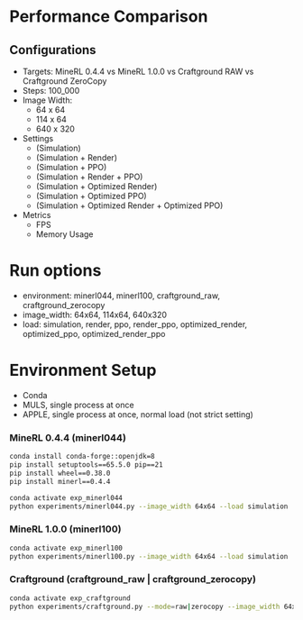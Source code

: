 # Performance Comparison
## Configurations
- Targets: MineRL 0.4.4 vs MineRL 1.0.0 vs Craftground RAW vs Craftground ZeroCopy
- Steps: 100_000
- Image Width:
    - 64 x 64
    - 114 x 64
    - 640 x 320
- Settings
    - (Simulation)
    - (Simulation + Render)
    - (Simulation + PPO)
    - (Simulation + Render + PPO)
    - (Simulation + Optimized Render)
    - (Simulation + Optimized PPO)
    - (Simulation + Optimized Render + Optimized PPO)
- Metrics
    - FPS
    - Memory Usage


# Run options
- environment: minerl044, minerl100, craftground_raw, craftground_zerocopy
- image_width: 64x64, 114x64, 640x320
- load: simulation, render, ppo, render_ppo, optimized_render, optimized_ppo, optimized_render_ppo

# Environment Setup
- Conda
- MULS, single process at once
- APPLE, single process at once, normal load (not strict setting)

### MineRL 0.4.4 (minerl044)
```bash
conda install conda-forge::openjdk=8 
pip install setuptools==65.5.0 pip==21
pip install wheel==0.38.0
pip install minerl==0.4.4

conda activate exp_minerl044
python experiments/minerl044.py --image_width 64x64 --load simulation
```

### MineRL 1.0.0 (minerl100)
```bash
conda activate exp_minerl100
python experiments/minerl100.py --image_width 64x64 --load simulation
```

### Craftground (craftground_raw | craftground_zerocopy)
```bash
conda activate exp_craftground
python experiments/craftground.py --mode=raw|zerocopy --image_width 64x64 --load simulation
```